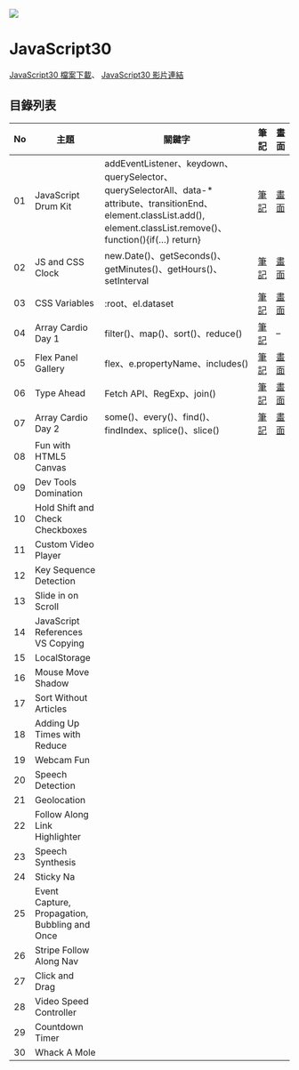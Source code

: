 ![](https://javascript30.com/images/JS3-social-share.png)

# JavaScript30
 [JavaScript30 檔案下載](https://github.com/wesbos/JavaScript30)、
 [JavaScript30 影片連結](https://www.youtube.com/playlist?list=PLu8EoSxDXHP6CGK4YVJhL_VWetA865GOH)

## 目錄列表
| No | 主題 | 關鍵字 | 筆記 | 畫面 |
| --- | --- | --- | --- | --- |
| 01 | JavaScript Drum Kit | addEventListener、keydown、querySelector、querySelectorAll、data-* attribute、transitionEnd、element.classList.add(), element.classList.remove()、function(){if(…) return} | [筆記](https://github.com/Yogo888/JS30/tree/master/01-JavaScript%20Drum%20Kit) | [畫面](https://yogo888.github.io/JS30/01-JavaScript%20Drum%20Kit/) | 
| 02 | JS and CSS Clock | new.Date()、getSeconds()、getMinutes()、getHours()、setInterval | [筆記](https://github.com/Yogo888/JS30/tree/master/02-JS%20and%20CSS%20Clock) | [畫面](https://yogo888.github.io/JS30/02-JS%20and%20CSS%20Clock/) | 
| 03 | CSS Variables | :root、el.dataset | [筆記](https://github.com/Yogo888/JS30/tree/master/03-CSS%20Variables) | [畫面](https://yogo888.github.io/JS30/03-CSS%20Variables/) | 
| 04 | Array Cardio Day 1 | filter()、map()、sort()、reduce() |  [筆記](https://github.com/Yogo888/JS30/tree/master/04-Array%20Cardio%20Day%201) | – | 
| 05 | Flex Panel Gallery | flex、e.propertyName、includes() | [筆記](https://github.com/Yogo888/JS30/tree/master/05-Flex%20Panel%20Gallery) | [畫面](https://yogo888.github.io/JS30/05-Flex%20Panel%20Gallery) |
| 06 | Type Ahead | Fetch API、RegExp、join() | [筆記](https://github.com/Yogo888/JS30/tree/master/06-Type%20Ahead) | [畫面](https://yogo888.github.io/JS30/06-Type%20Ahead) |
| 07 | Array Cardio Day 2 | some()、every()、find()、findIndex、splice()、slice() | [筆記](https://github.com/Yogo888/JS30/tree/master/07-Array%20Cardio%20Day%202) | [畫面](https://yogo888.github.io/JS30/07-Array%20Cardio%20Day%202) |
| 08 | Fun with HTML5 Canvas |  |
| 09 | Dev Tools Domination |  |
| 10 | Hold Shift and Check Checkboxes |  |
| 11 | Custom Video Player |  |
| 12 | Key Sequence Detection |  |
| 13 | Slide in on Scroll |  |
| 14 | JavaScript References VS Copying |  |
| 15 | LocalStorage |  |
| 16 | Mouse Move Shadow |  |
| 17 | Sort Without Articles |  |
| 18 | Adding Up Times with Reduce |  |
| 19 | Webcam Fun |  |
| 20 | Speech Detection |  |
| 21 | Geolocation |  |
| 22 | Follow Along Link Highlighter |  |
| 23 | Speech Synthesis |  |
| 24 | Sticky Na |  |
| 25 | Event Capture, Propagation, Bubbling and Once |  |
| 26 | Stripe Follow Along Nav |  |
| 27 | Click and Drag |  |
| 28 | Video Speed Controller |  |
| 29 | Countdown Timer |  |
| 30 | Whack A Mole |  |
